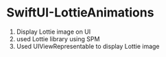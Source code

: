 # SwiftUI-LottieAnimations

1. Display Lottie image on UI
2. used Lottie library using SPM
3. Used UIViewRepresentable to display Lottie image
